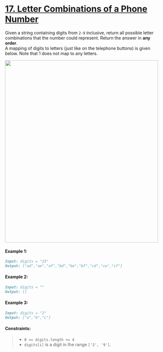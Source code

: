 # [**17. Letter Combinations of a Phone Number**](https://leetcode.com/problems/letter-combinations-of-a-phone-number/description/)

Given a string containing digits from `2-9` inclusive, return all possible letter combinations that the number could represent. Return the answer in **any order**.<br>
A mapping of digits to letters (just like on the telephone buttons) is given below. Note that 1 does not map to any letters.

<img src="https://raw.githubusercontent.com/leetcoin-releases/leetcode/refs/heads/main/res/ino/477965828.png" style="width: 100%; height: 600;"/>

#### **Example 1:**
```md
Input: digits = "23"
Output: ["ad","ae","af","bd","be","bf","cd","ce","cf"]
```

#### **Example 2:**
```md
Input: digits = ""
Output: []
```

#### **Example 3:**
```md
Input: digits = "2"
Output: ["a","b","c"]
```

#### **Constraints:**
> - `0 <= digits.length <= 4`
> - `digits[i]` is a digit in the range `['2', '9']`.